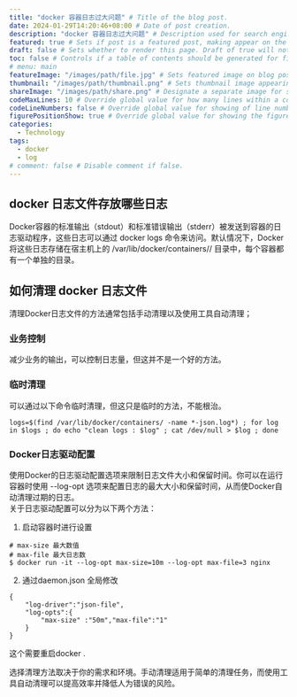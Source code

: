 ```yaml
---
title: "docker 容器日志过大问题" # Title of the blog post.
date: 2024-01-29T14:20:46+08:00 # Date of post creation.
description: "docker 容器日志过大问题" # Description used for search engine.
featured: true # Sets if post is a featured post, making appear on the home page side bar.
draft: false # Sets whether to render this page. Draft of true will not be rendered.
toc: false # Controls if a table of contents should be generated for first-level links automatically.
# menu: main
featureImage: "/images/path/file.jpg" # Sets featured image on blog post.
thumbnail: "/images/path/thumbnail.png" # Sets thumbnail image appearing inside card on homepage.
shareImage: "/images/path/share.png" # Designate a separate image for social media sharing.
codeMaxLines: 10 # Override global value for how many lines within a code block before auto-collapsing.
codeLineNumbers: false # Override global value for showing of line numbers within code block.
figurePositionShow: true # Override global value for showing the figure label.
categories:
  - Technology
tags:
  - docker
  - log
# comment: false # Disable comment if false.
---
```




## docker 日志文件存放哪些日志  
Docker容器的标准输出（stdout）和标准错误输出（stderr）被发送到容器的日志驱动程序，这些日志可以通过 docker logs 命令来访问。默认情况下，Docker将这些日志存储在宿主机上的 /var/lib/docker/containers/<container-id>/ 目录中，每个容器都有一个单独的目录。

## 如何清理 docker 日志文件  
清理Docker日志文件的方法通常包括手动清理以及使用工具自动清理；

### 业务控制   
减少业务的输出，可以控制日志量，但这并不是一个好的方法。

### 临时清理  

可以通过以下命令临时清理，但这只是临时的方法，不能根治。
```shell
logs=$(find /var/lib/docker/containers/ -name *-json.log*) ; for log in $logs ; do echo "clean logs : $log" ; cat /dev/null > $log ; done

```
### Docker日志驱动配置  

使用Docker的日志驱动配置选项来限制日志文件大小和保留时间。你可以在运行容器时使用 --log-opt 选项来配置日志的最大大小和保留时间，从而使Docker自动清理过期的日志。    
关于日志驱动配置可以分为以下两个方法：  
1. 启动容器时进行设置  
```shell
# max-size 最大数值
# max-file 最大日志数
$ docker run -it --log-opt max-size=10m --log-opt max-file=3 nginx
```

2. 通过daemon.json 全局修改   
```shell
{
    "log-driver":"json-file",
    "log-opts":{
        "max-size" :"50m","max-file":"1"
    }
}
```
这个需要重启docker  .



选择清理方法取决于你的需求和环境。手动清理适用于简单的清理任务，而使用工具自动清理可以提高效率并降低人为错误的风险。 